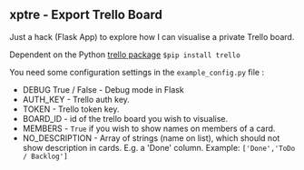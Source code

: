 ## xptre - Export Trello Board

Just a hack (Flask App) to explore how I can visualise a private Trello board.

Dependent on the Python [trello package](https://pypi.python.org/pypi/trello) `$pip install trello`

You need some configuration settings in the `example_config.py` file :
- DEBUG True / False - Debug mode in Flask
- AUTH_KEY - Trello auth key.
- TOKEN - Trello token key.
- BOARD_ID - id of the trello board you wish to visualise.
- MEMBERS - `True` if you wish to show names on members of a card.
- NO_DESCRIPTION - Array of strings (name on list), which should not show description in cards. E.g. a 'Done' column. Example: `['Done','ToDo / Backlog']`

